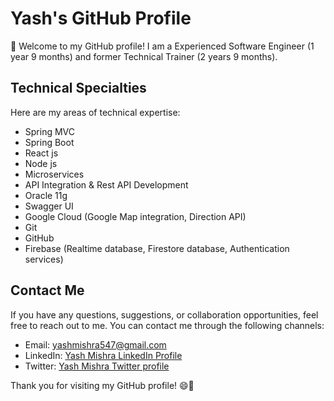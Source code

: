 # Yash's GitHub Profile

👋 Welcome to my GitHub profile! I am a Experienced Software Engineer (1 year 9 months) and former Technical Trainer (2 years 9 months).
## Technical Specialties

Here are my areas of technical expertise:

- Spring MVC
- Spring Boot
- React js
- Node js
- Microservices
- API Integration & Rest API Development
- Oracle 11g
- Swagger UI
- Google Cloud (Google Map integration, Direction API)
- Git
- GitHub
- Firebase (Realtime database, Firestore database, Authentication services)

## Contact Me

If you have any questions, suggestions, or collaboration opportunities, feel free to reach out to me. You can contact me through the following channels:

- Email: [yashmishra547@gmail.com](mailto:yashmishra547@gmail.com)
- LinkedIn: [Yash Mishra LinkedIn Profile](https://www.linkedin.com/in/yash-mishra-954540152/)
- Twitter: [Yash Mishra Twitter profile](https://twitter.com/yashmis41284459)

Thank you for visiting my GitHub profile! 😄🚀
